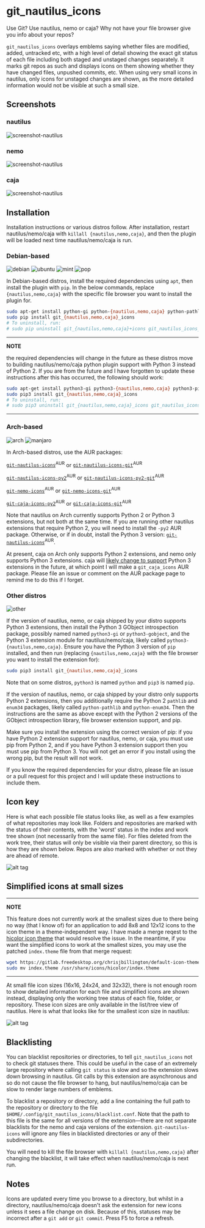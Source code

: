 # git_nautilus_icons

Use Git? Use nautilus, nemo or caja? Why not have your file browser give you info
about your repos?

`git_nautilus_icons` overlays emblems saying whether files are modified, added,
untracked etc, with a high level of detail showing the exact git status of each file
including both staged and unstaged changes separately. It marks git repos as such and
displays icons on them showing whether they have changed files, unpushed commits, etc.
When using very small icons in nautilus, only icons for unstaged changes are shown, as
the more detailed information would not be visible at such a small size.

## Screenshots

### nautilus

![screenshot-nautilus](screenshot_nautilus.png)

### nemo

![screenshot-nautilus](screenshot_nemo.png)

### caja

![screenshot-nautilus](screenshot_caja.png)


## Installation

Installation instructions or various distros follow. After installation, restart
nautilus/nemo/caja with `killall {nautilus,nemo,caja}`, and then the plugin will be
loaded next time nautilus/nemo/caja is run.

### Debian-based
![debian](distro_icons/debian.png) ![ubuntu](distro_icons/ubuntu.png) ![mint](distro_icons/mint.png) ![pop](distro_icons/pop.png)

In Debian-based distros, install the required dependencies using `apt`, then install the
plugin with `pip`. In the below commands, replace `{nautilus,nemo,caja}` with the
specific file browser you want to install the plugin for.

```bash
sudo apt-get install python-gi python-{nautilus,nemo,caja} python-pathlib python-enum34 python-pip
sudo pip install git_{nautilus,nemo,caja}_icons
# To uninstall, run:
# sudo pip uninstall git_{nautilus,nemo,caja}+icons git_nautilus_icons_common
```

---
**NOTE**

 the required dependencies will change in the future as these distros move to
building nautilus/nemo/caja python plugin support with Python 3 instead of Python 2. If
you are from the future and I have forgotten to update these instructions after this has
occurred, the following should work:

```bash
sudo apt-get install python3-gi python3-{nautilus,nemo,caja} python3-pip
sudo pip3 install git_{nautilus,nemo,caja}_icons
# To uninstall, run:
# sudo pip3 uninstall git_{nautilus,nemo,caja}_icons git_nautilus_icons-common
```
---


### Arch-based

![arch](distro_icons/arch.png) ![manjaro](distro_icons/manjaro.png)

In Arch-based distros, use the AUR packages:

[`git-nautilus-icons`](https://aur.archlinux.org/pkgbase/git-nautilus-icons/)<sup>AUR</sup> or [`git-nautilus-icons-git`](https://aur.archlinux.org/pkgbase/git-nautilus-icons-git/)<sup>AUR</sup>

[`git-nautilus-icons-py2`](https://aur.archlinux.org/pkgbase/git-nautilus-icons-py2/)<sup>AUR</sup> or [`git-nautilus-icons-py2-git`](https://aur.archlinux.org/pkgbase/git-nautilus-icons-py2-git/)<sup>AUR</sup>

[`git-nemo-icons`](https://aur.archlinux.org/pkgbase/git-nemo-icons/)<sup>AUR</sup> or [`git-nemo-icons-git`](https://aur.archlinux.org/pkgbase/git-nemo-icons-git/)<sup>AUR</sup>

[`git-caja-icons-py2`](https://aur.archlinux.org/pkgbase/git-caja-icons-py2/)<sup>AUR</sup> or [`git-caja-icons-git`](https://aur.archlinux.org/pkgbase/git-caja-icons-git/)<sup>AUR</sup>


Note that nautilus on Arch currently supports Python 2 or Python 3 extensions, but not
both at the same time. If you are running other nautilus extensions that require Python
2, you will need to install the `-py2` AUR package. Otherwise, or if in doubt, install
the Python 3 version:
[`git-nautilus-icons`](https://aur.archlinux.org/pkgbase/git-nautilus-icons/)<sup>AUR</sup>.

At present, caja on Arch only supports Python 2 extensions, and nemo only supports
Python 3 extensions. caja will [likely change to
support](https://bugs.archlinux.org/task/62919) Python 3 extensions in the future, at
which point I will make a `git_caja_icons` AUR package. Please file an issue or comment
on the AUR package page to remind me to do this if I forget.

### Other distros
![other](distro_icons/linux.png)

If the version of nautilus, nemo, or caja shipped by your distro supports Python 3
extensions, then install the Python 3 GObject introspection package, possibly named
named `python3-gi` or `python3-gobject`, and the Python 3 extension module for
nautilus/nemo/caja, likely called `python3-{nautilus,nemo,caja}`. Ensure you have the
Python 3 version of `pip` installed, and then run (replacing `{nautilus,nemo,caja}` with
the file browser you want to install the extension for):

```bash
sudo pip3 install git_{nautilus,nemo,caja}_icons
```

Note that on some distros, `python3` is named `python` and `pip3` is named `pip`.
 
If the version of nautilus, nemo, or caja shipped by your distro only supports Python 2
extensions, then you additionally require the Python 2 `pathlib` and `enum34` packages,
likely called `python-pathlib` and `python-enum34`. Then the instructions are the same
as above except with the Python 2 versions of the GObject introspection library, file
browser extension support, and pip.

Make sure you install the extension using the correct version of pip: if you have Python
2 extension support for nautilus, nemo, or caja, you must use pip from Python 2, and if
you have Python 3 extension support then you must use pip from Python 3. You will not
get an error if you install using the wrong pip, but the result will not work.

If you know the required dependencies for your distro, please file an issue or a pull
request for this project and I will update these instructions to include them.

## Icon key

Here is what each possible file status looks like, as well as a few examples of what
repositories may look like. Folders and repositories are marked with the status of their
contents, with the 'worst' status in the index and work tree shown (not necessarily from
the same file). For files deleted from the work tree, their status will only be visible
via their parent directory, so this is how they are shown below. Repos are also marked
with whether or not they are ahead of remote.

![alt tag](key.png)

## Simplified icons at small sizes

---
**NOTE**

This feature does not currently work at the smallest sizes due to there being no way
(that I know of) for an application to add 8x8 and 12x12 icons to the icon theme in a
theme-independent way. I have made a merge reqest to the [hicolor icon
theme](https://gitlab.freedesktop.org/xdg/default-icon-theme/merge_requests/1) that
would resolve the issue. In the meantime, if you want the simplified icons to work at
the smallest sizes, you may use the patched `index.theme` file from that merge request:
```bash
wget https://gitlab.freedesktop.org/chrisjbillington/default-icon-theme/raw/master/index.theme
sudo mv index.theme /usr/share/icons/hicolor/index.theme
```
---

At small file icon sizes (16x16, 24x24, and 32x32), there is not enough room to show detailed
information for each file and simplified icons are shown instead, displaying only the
working tree status of each file, folder, or repository. These icon sizes are only
available in the list/tree view of nautilus. Here is what that looks like for the
smallest icon size in nautilus:

![alt tag](small_icons.png)

## Blacklisting

You can blacklist repositories or directories, to tell `git_nautilus_icons` not to check
git statuses there. This could be useful in the case of an extremely large repository
where calling `git status` is slow and so the extension slows down browsing in nautilus.
Git calls by this extension are asynchronous and so do not cause the file browser to
hang, but nautilus/nemo/caja can be slow to render large numbers of emblems.

To blacklist a repository or directory, add a line containing the full path to the
repository or directory to the file `$HOME/.config/git_nautilus_icons/blacklist.conf`.
Note that the path to this file is the same for all versions of the extension—there are
not separate blacklists for the nemo and caja versions of the extension.
`git-nautilus-icons` will ignore any files in blacklisted directories or any of their
subdirectories.

You will need to kill the file browser with `killall {nautilus,nemo,caja}` after
changing the blacklist, it will take effect when nautilus/nemo/caja is next run.

## Notes

Icons are updated every time you browse to a directory, but whilst in a directory,
nautilus/nemo/caja doesn't ask the extension for new icons unless it sees a file change
on disk. Because of this, statuses may be incorrect after a `git add` or `git commit`.
Press F5 to force a refresh.
